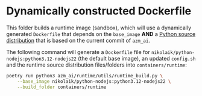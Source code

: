 # Dynamically constructed Dockerfile

This folder builds a runtime image (sandbox), which will use a dynamically generated `Dockerfile`
that depends on the `base_image` **AND** a [Python source distribution](https://docs.python.org/3.10/distutils/sourcedist.html) that is based on the current commit of `azm_ai`.

The following command will generate a `Dockerfile` file for `nikolaik/python-nodejs:python3.12-nodejs22` (the default base image), an updated `config.sh` and the runtime source distribution files/folders into `containers/runtime`:

```bash
poetry run python3 azm_ai/runtime/utils/runtime_build.py \
    --base_image nikolaik/python-nodejs:python3.12-nodejs22 \
    --build_folder containers/runtime
```

